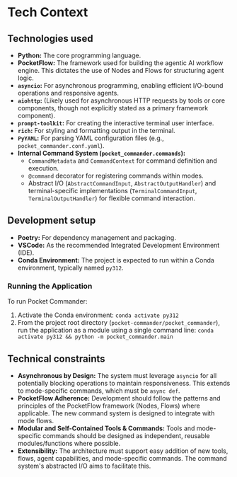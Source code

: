 # Tech Context

## Technologies used
-   **Python:** The core programming language.
-   **PocketFlow:** The framework used for building the agentic AI workflow engine. This dictates the use of Nodes and Flows for structuring agent logic.
-   **`asyncio`:** For asynchronous programming, enabling efficient I/O-bound operations and responsive agents.
-   **`aiohttp`:** (Likely used for asynchronous HTTP requests by tools or core components, though not explicitly stated as a primary framework component).
-   **`prompt-toolkit`:** For creating the interactive terminal user interface.
-   **`rich`:** For styling and formatting output in the terminal.
-   **`PyYAML`:** For parsing YAML configuration files (e.g., `pocket_commander.conf.yaml`).
-   **Internal Command System (`pocket_commander.commands`):**
    -   `CommandMetadata` and `CommandContext` for command definition and execution.
    -   `@command` decorator for registering commands within modes.
    -   Abstract I/O (`AbstractCommandInput`, `AbstractOutputHandler`) and terminal-specific implementations (`TerminalCommandInput`, `TerminalOutputHandler`) for flexible command interaction.

## Development setup
-   **Poetry:** For dependency management and packaging.
-   **VSCode:** As the recommended Integrated Development Environment (IDE).
-   **Conda Environment:** The project is expected to run within a Conda environment, typically named `py312`.

### Running the Application
To run Pocket Commander:
1.  Activate the Conda environment: `conda activate py312`
2.  From the project root directory (`pocket-commander/pocket_commander`), run the application as a module using a single command line:
    `conda activate py312 && python -m pocket_commander.main`

## Technical constraints
-   **Asynchronous by Design:** The system must leverage `asyncio` for all potentially blocking operations to maintain responsiveness. This extends to mode-specific commands, which must be `async def`.
-   **PocketFlow Adherence:** Development should follow the patterns and principles of the PocketFlow framework (Nodes, Flows) where applicable. The new command system is designed to integrate with mode flows.
-   **Modular and Self-Contained Tools & Commands:** Tools and mode-specific commands should be designed as independent, reusable modules/functions where possible.
-   **Extensibility:** The architecture must support easy addition of new tools, flows, agent capabilities, and mode-specific commands. The command system's abstracted I/O aims to facilitate this.